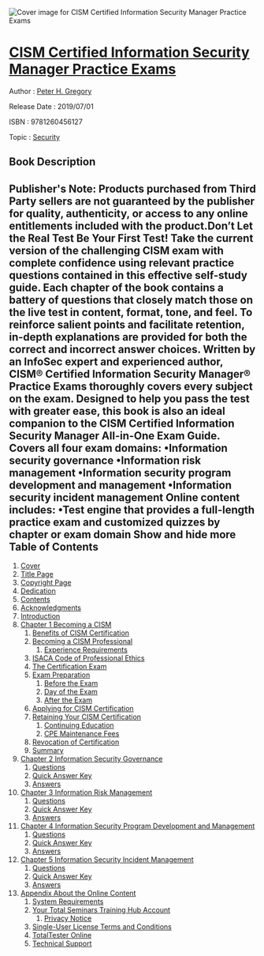 ![Cover image for CISM Certified Information Security Manager Practice Exams](https://imgdetail.ebookreading.net/cover/cover/20200215/EB9781260456127.jpg)

[CISM Certified Information Security Manager Practice Exams](https://ebookreading.net/view/book/CISM+Certified+Information+Security+Manager+Practice+Exams-EB9781260456127_1.html "CISM Certified Information Security Manager Practice Exams")
====================================================================================================================

Author : [Peter H. Gregory](https://ebookreading.net/search/author/Peter+H.+Gregory)

Release Date : 2019/07/01

ISBN : 9781260456127

Topic : [Security](https://ebookreading.net/search/category/security)

Book Description
-----------------

 Publisher's Note: Products purchased from Third Party sellers are not guaranteed by the publisher for quality, authenticity, or access to any online entitlements included with the product.Don’t Let the Real Test Be Your First Test! Take the current version of the challenging CISM exam with complete confidence using relevant practice questions contained in this effective self-study guide. Each chapter of the book contains a battery of questions that closely match those on the live test in content, format, tone, and feel. To reinforce salient points and facilitate retention, in-depth explanations are provided for both the correct and incorrect answer choices. Written by an InfoSec expert and experienced author, CISM® Certified Information Security Manager® Practice Exams thoroughly covers every subject on the exam. Designed to help you pass the test with greater ease, this book is also an ideal companion to the CISM Certified Information Security Manager All-in-One Exam Guide.  Covers all four exam domains: •Information security governance •Information risk management •Information security program development and management •Information security incident management  Online content includes: •Test engine that provides a full-length practice exam and customized quizzes by chapter or exam domain              Show and hide more                
Table of Contents
-----------------

1. [Cover](https://ebookreading.net/view/book/CISM+Certified+Information+Security+Manager+Practice+Exams-EB9781260456127_1.html)
1. [Title Page](https://ebookreading.net/view/book/CISM+Certified+Information+Security+Manager+Practice+Exams-EB9781260456127_2.html)
1. [Copyright Page](https://ebookreading.net/view/book/CISM+Certified+Information+Security+Manager+Practice+Exams-EB9781260456127_3.html)
1. [Dedication](https://ebookreading.net/view/book/CISM+Certified+Information+Security+Manager+Practice+Exams-EB9781260456127_4.html)
1. [Contents](https://ebookreading.net/view/book/CISM+Certified+Information+Security+Manager+Practice+Exams-EB9781260456127_6.html)
1. [Acknowledgments](https://ebookreading.net/view/book/CISM+Certified+Information+Security+Manager+Practice+Exams-EB9781260456127_7.html#ack)
1. [Introduction](https://ebookreading.net/view/book/CISM+Certified+Information+Security+Manager+Practice+Exams-EB9781260456127_8.html#intro)
1. [Chapter 1 Becoming a CISM](https://ebookreading.net/view/book/CISM+Certified+Information+Security+Manager+Practice+Exams-EB9781260456127_9.html#ch1)
    1. [Benefits of CISM Certification](https://ebookreading.net/view/book/CISM+Certified+Information+Security+Manager+Practice+Exams-EB9781260456127_9.html#ch1lev1)
    1. [Becoming a CISM Professional](https://ebookreading.net/view/book/CISM+Certified+Information+Security+Manager+Practice+Exams-EB9781260456127_9.html#ch1lev2)
        1. [Experience Requirements](https://ebookreading.net/view/book/CISM+Certified+Information+Security+Manager+Practice+Exams-EB9781260456127_9.html#ch1lev3)
    1. [ISACA Code of Professional Ethics](https://ebookreading.net/view/book/CISM+Certified+Information+Security+Manager+Practice+Exams-EB9781260456127_9.html#ch1lev4)
    1. [The Certification Exam](https://ebookreading.net/view/book/CISM+Certified+Information+Security+Manager+Practice+Exams-EB9781260456127_9.html#ch1lev5)
    1. [Exam Preparation](https://ebookreading.net/view/book/CISM+Certified+Information+Security+Manager+Practice+Exams-EB9781260456127_9.html#ch1lev6)
        1. [Before the Exam](https://ebookreading.net/view/book/CISM+Certified+Information+Security+Manager+Practice+Exams-EB9781260456127_9.html#ch1lev7)
        1. [Day of the Exam](https://ebookreading.net/view/book/CISM+Certified+Information+Security+Manager+Practice+Exams-EB9781260456127_9.html#ch1lev8)
        1. [After the Exam](https://ebookreading.net/view/book/CISM+Certified+Information+Security+Manager+Practice+Exams-EB9781260456127_9.html#ch1lev9)
    1. [Applying for CISM Certification](https://ebookreading.net/view/book/CISM+Certified+Information+Security+Manager+Practice+Exams-EB9781260456127_9.html#ch1lev10)
    1. [Retaining Your CISM Certification](https://ebookreading.net/view/book/CISM+Certified+Information+Security+Manager+Practice+Exams-EB9781260456127_9.html#ch1lev11)
        1. [Continuing Education](https://ebookreading.net/view/book/CISM+Certified+Information+Security+Manager+Practice+Exams-EB9781260456127_9.html#ch1lev12)
        1. [CPE Maintenance Fees](https://ebookreading.net/view/book/CISM+Certified+Information+Security+Manager+Practice+Exams-EB9781260456127_9.html#ch1lev13)
    1. [Revocation of Certification](https://ebookreading.net/view/book/CISM+Certified+Information+Security+Manager+Practice+Exams-EB9781260456127_9.html#ch1lev14)
    1. [Summary](https://ebookreading.net/view/book/CISM+Certified+Information+Security+Manager+Practice+Exams-EB9781260456127_9.html#ch1lev15)
1. [Chapter 2 Information Security Governance](https://ebookreading.net/view/book/CISM+Certified+Information+Security+Manager+Practice+Exams-EB9781260456127_10.html#ch2)
    1. [Questions](https://ebookreading.net/view/book/CISM+Certified+Information+Security+Manager+Practice+Exams-EB9781260456127_10.html#ch2lev1)
    1. [Quick Answer Key](https://ebookreading.net/view/book/CISM+Certified+Information+Security+Manager+Practice+Exams-EB9781260456127_10.html#ch2lev2)
    1. [Answers](https://ebookreading.net/view/book/CISM+Certified+Information+Security+Manager+Practice+Exams-EB9781260456127_10.html#ch2lev3)
1. [Chapter 3 Information Risk Management](https://ebookreading.net/view/book/CISM+Certified+Information+Security+Manager+Practice+Exams-EB9781260456127_11.html#ch3)
    1. [Questions](https://ebookreading.net/view/book/CISM+Certified+Information+Security+Manager+Practice+Exams-EB9781260456127_11.html#ch3lev1)
    1. [Quick Answer Key](https://ebookreading.net/view/book/CISM+Certified+Information+Security+Manager+Practice+Exams-EB9781260456127_11.html#ch3lev2)
    1. [Answers](https://ebookreading.net/view/book/CISM+Certified+Information+Security+Manager+Practice+Exams-EB9781260456127_11.html#ch3lev3)
1. [Chapter 4 Information Security Program Development and Management](https://ebookreading.net/view/book/CISM+Certified+Information+Security+Manager+Practice+Exams-EB9781260456127_12.html#ch4)
    1. [Questions](https://ebookreading.net/view/book/CISM+Certified+Information+Security+Manager+Practice+Exams-EB9781260456127_12.html#ch4lev1)
    1. [Quick Answer Key](https://ebookreading.net/view/book/CISM+Certified+Information+Security+Manager+Practice+Exams-EB9781260456127_12.html#ch4lev2)
    1. [Answers](https://ebookreading.net/view/book/CISM+Certified+Information+Security+Manager+Practice+Exams-EB9781260456127_12.html#ch4lev3)
1. [Chapter 5 Information Security Incident Management](https://ebookreading.net/view/book/CISM+Certified+Information+Security+Manager+Practice+Exams-EB9781260456127_13.html#ch5)
    1. [Questions](https://ebookreading.net/view/book/CISM+Certified+Information+Security+Manager+Practice+Exams-EB9781260456127_13.html#ch5lev1)
    1. [Quick Answer Key](https://ebookreading.net/view/book/CISM+Certified+Information+Security+Manager+Practice+Exams-EB9781260456127_13.html#ch5lev2)
    1. [Answers](https://ebookreading.net/view/book/CISM+Certified+Information+Security+Manager+Practice+Exams-EB9781260456127_13.html#ch5lev3)
1. [Appendix About the Online Content](https://ebookreading.net/view/book/CISM+Certified+Information+Security+Manager+Practice+Exams-EB9781260456127_14.html#app)
    1. [System Requirements](https://ebookreading.net/view/book/CISM+Certified+Information+Security+Manager+Practice+Exams-EB9781260456127_14.html#applev1)
    1. [Your Total Seminars Training Hub Account](https://ebookreading.net/view/book/CISM+Certified+Information+Security+Manager+Practice+Exams-EB9781260456127_14.html#applev2)
        1. [Privacy Notice](https://ebookreading.net/view/book/CISM+Certified+Information+Security+Manager+Practice+Exams-EB9781260456127_14.html#applev3)
    1. [Single-User License Terms and Conditions](https://ebookreading.net/view/book/CISM+Certified+Information+Security+Manager+Practice+Exams-EB9781260456127_14.html#applev4)
    1. [TotalTester Online](https://ebookreading.net/view/book/CISM+Certified+Information+Security+Manager+Practice+Exams-EB9781260456127_14.html#applev5)
    1. [Technical Support](https://ebookreading.net/view/book/CISM+Certified+Information+Security+Manager+Practice+Exams-EB9781260456127_14.html#applev6)

